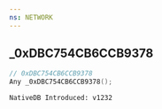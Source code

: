 ```yaml
---
ns: NETWORK
---
```

## _0xDBC754CB6CCB9378

```c
// 0xDBC754CB6CCB9378
Any _0xDBC754CB6CCB9378();
```

```
NativeDB Introduced: v1232
```


